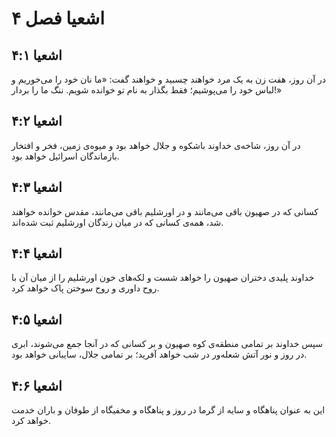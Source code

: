 # اشعیا فصل ۴

## اشعیا ۴:۱
در آن روز، هفت زن به یک مرد خواهند چسبید و خواهند گفت: «ما نان خود را می‌خوریم و لباس خود را می‌پوشیم؛ فقط بگذار به نام تو خوانده شویم. ننگ ما را بردار!»

## اشعیا ۴:۲
در آن روز، شاخه‌ی خداوند باشکوه و جلال خواهد بود و میوه‌ی زمین، فخر و افتخار بازماندگان اسرائیل خواهد بود.

## اشعیا ۴:۳
کسانی که در صهیون باقی می‌مانند و در اورشلیم باقی می‌مانند، مقدس خوانده خواهند شد، همه‌ی کسانی که در میان زندگان اورشلیم ثبت شده‌اند.

## اشعیا ۴:۴
خداوند پلیدی دختران صهیون را خواهد شست و لکه‌های خون اورشلیم را از میان آن با روح داوری و روح سوختن پاک خواهد کرد.

## اشعیا ۴:۵
سپس خداوند بر تمامی منطقه‌ی کوه صهیون و بر کسانی که در آنجا جمع می‌شوند، ابری در روز و نور آتش شعله‌ور در شب خواهد آفرید؛ بر تمامی جلال، سایبانی خواهد بود.

## اشعیا ۴:۶
این به عنوان پناهگاه و سایه از گرما در روز و پناهگاه و مخفیگاه از طوفان و باران خدمت خواهد کرد.
